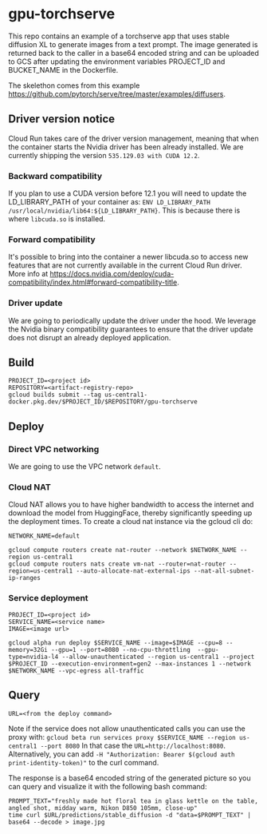 # gpu-torchserve

This repo contains an example of a torchserve app that uses stable diffusion XL to generate images from a text prompt.
The image generated is returned back to the caller in a base64 encoded string and can be uploaded to GCS after updating the environment variables PROJECT_ID and BUCKET_NAME in the Dockerfile.

The skelethon comes from this example https://github.com/pytorch/serve/tree/master/examples/diffusers.

## Driver version notice

Cloud Run takes care of the driver version management, meaning that when the container starts the Nvidia driver has been already installed.
We are currently shipping the version `535.129.03 with CUDA 12.2`.

### Backward compatibility

If you plan to use a CUDA version before 12.1 you will need to update the LD_LIBRARY_PATH of your container as: `ENV LD_LIBRARY_PATH /usr/local/nvidia/lib64:${LD_LIBRARY_PATH}`. This is because there is where `libcuda.so` is installed. 

### Forward compatibility

It's possible to bring into the container a newer libcuda.so to access new features that are not currently available in the current Cloud Run driver. More info at https://docs.nvidia.com/deploy/cuda-compatibility/index.html#forward-compatibility-title.

### Driver update

We are going to periodically update the driver under the hood. We leverage the Nvidia binary compatibility guarantees to ensure that the driver update does not disrupt an already deployed application.

## Build

```
PROJECT_ID=<project id>
REPOSITORY=<artifact-registry-repo>
gcloud builds submit --tag us-central1-docker.pkg.dev/$PROJECT_ID/$REPOSITORY/gpu-torchserve
```

## Deploy

### Direct VPC networking

We are going to use the VPC network `default`.

### Cloud NAT

Cloud NAT allows you to have higher bandwidth to access the internet and download the model from HuggingFace, thereby significantly speeding up the deployment times. To create a cloud nat instance via the gcloud cli do:
```
NETWORK_NAME=default

gcloud compute routers create nat-router --network $NETWORK_NAME --region us-central1
gcloud compute routers nats create vm-nat --router=nat-router --region=us-central1 --auto-allocate-nat-external-ips --nat-all-subnet-ip-ranges
```

### Service deployment

```
PROJECT_ID=<project id>
SERVICE_NAME=<service name>
IMAGE=<image url>

gcloud alpha run deploy $SERVICE_NAME --image=$IMAGE --cpu=8 --memory=32Gi --gpu=1 --port=8080 --no-cpu-throttling  --gpu-type=nvidia-l4 --allow-unauthenticated --region us-central1 --project $PROJECT_ID --execution-environment=gen2 --max-instances 1 --network $NETWORK_NAME --vpc-egress all-traffic
```

## Query

`URL=<from the deploy command>`

Note if the service does not allow unauthenticated calls you can use the proxy with: `gcloud beta run services proxy $SERVICE_NAME --region us-central1 --port 8080`
In that case the `URL=http://localhost:8080`. Alternatively, you can add `-H "Authorization: Bearer $(gcloud auth print-identity-token)"` to the curl command.

The response is a base64 encoded string of the generated picture so you can query and visualize it with the following bash command:

```
PROMPT_TEXT="freshly made hot floral tea in glass kettle on the table, angled shot, midday warm, Nikon D850 105mm, close-up"
time curl $URL/predictions/stable_diffusion -d "data=$PROMPT_TEXT" | base64 --decode > image.jpg
```
